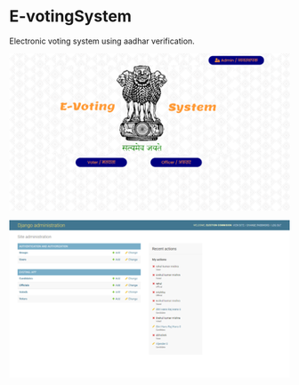 # E-votingSystem
Electronic voting system using aadhar verification.



![alt text](https://github.com/bhudolbhardwaj/E-votingSystem/blob/main/ImageResource/homepage.png)



![alt text](https://github.com/bhudolbhardwaj/E-votingSystem/blob/main/ImageResource/AdminPage.png)


